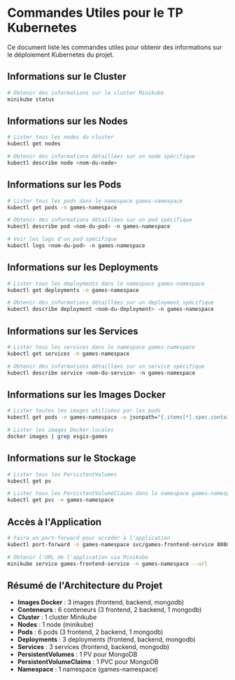 # Commandes Utiles pour le TP Kubernetes

Ce document liste les commandes utiles pour obtenir des informations sur le déploiement Kubernetes du projet.

## Informations sur le Cluster

```bash
# Obtenir des informations sur le cluster Minikube
minikube status
```

## Informations sur les Nodes

```bash
# Lister tous les nodes du cluster
kubectl get nodes

# Obtenir des informations détaillées sur un node spécifique
kubectl describe node <nom-du-node>
```

## Informations sur les Pods

```bash
# Lister tous les pods dans le namespace games-namespace
kubectl get pods -n games-namespace

# Obtenir des informations détaillées sur un pod spécifique
kubectl describe pod <nom-du-pod> -n games-namespace

# Voir les logs d'un pod spécifique
kubectl logs <nom-du-pod> -n games-namespace
```

## Informations sur les Deployments

```bash
# Lister tous les deployments dans le namespace games-namespace
kubectl get deployments -n games-namespace

# Obtenir des informations détaillées sur un deployment spécifique
kubectl describe deployment <nom-du-deployment> -n games-namespace
```

## Informations sur les Services

```bash
# Lister tous les services dans le namespace games-namespace
kubectl get services -n games-namespace

# Obtenir des informations détaillées sur un service spécifique
kubectl describe service <nom-du-service> -n games-namespace
```

## Informations sur les Images Docker

```bash
# Lister toutes les images utilisées par les pods
kubectl get pods -n games-namespace -o jsonpath="{.items[*].spec.containers[*].image}" | tr -s '[[:space:]]' '\n' | sort | uniq

# Lister les images Docker locales
docker images | grep esgis-games
```

## Informations sur le Stockage

```bash
# Lister tous les PersistentVolumes
kubectl get pv

# Lister tous les PersistentVolumeClaims dans le namespace games-namespace
kubectl get pvc -n games-namespace
```

## Accès à l'Application

```bash
# Faire un port-forward pour accéder à l'application
kubectl port-forward -n games-namespace svc/games-frontend-service 8080:80

# Obtenir l'URL de l'application via Minikube
minikube service games-frontend-service -n games-namespace --url
```

## Résumé de l'Architecture du Projet

- **Images Docker** : 3 images (frontend, backend, mongodb)
- **Conteneurs** : 6 conteneurs (3 frontend, 2 backend, 1 mongodb)
- **Cluster** : 1 cluster Minikube
- **Nodes** : 1 node (minikube)
- **Pods** : 6 pods (3 frontend, 2 backend, 1 mongodb)
- **Deployments** : 3 deployments (frontend, backend, mongodb)
- **Services** : 3 services (frontend, backend, mongodb)
- **PersistentVolumes** : 1 PV pour MongoDB
- **PersistentVolumeClaims** : 1 PVC pour MongoDB
- **Namespace** : 1 namespace (games-namespace)
